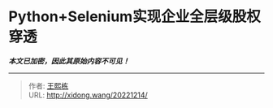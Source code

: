 # Python+Selenium实现企业全层级股权穿透

***本文已加密，因此其原始内容不可见！***

---

> 作者: [王熙栋](posts)  
> URL: http://xidong.wang/20221214/  

